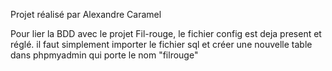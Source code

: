 Projet réalisé par Alexandre Caramel 

Pour lier la BDD avec le projet Fil-rouge, le fichier config est deja present et réglé.
il faut simplement importer le fichier sql et créer une nouvelle table dans phpmyadmin qui porte le nom "filrouge"